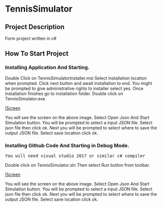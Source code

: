 # TennisSimulator
## Project Description

Form project written in c#

## How To Start Project

### Installing Application And Starting.

Double Click on TennisSimulatorInstaller.msi
Select installation location when prompted.
Click next button and await installation to end.
You might be prompted to give administrative rights to installer select yes.
Once installation finishes go to installation folder.
Double click on TennisSimulator.exe.

[!Screen](screen1.PNG)

You will see the screen on the above image.
Select Open Json And Start Simulation button.
You will be prompted to select a input JSON file.
Select json file then click ok.
Next you will be prompted to select where to save the output JSON file.
Select save location click ok.

### Installing Github Code And Starting in Debug Mode.

<pre>You will need visual studio 2017 or similar c# compiler</pre>

Double click on TennisSimulator.sln
Then select Run button from toolbar.

[!Screen](screen1.PNG)

You will see the screen on the above image.
Select Open Json And Start Simulation button.
You will be prompted to select a input JSON file.
Select json file then click ok.
Next you will be prompted to select where to save the output JSON file.
Select save location click ok.
